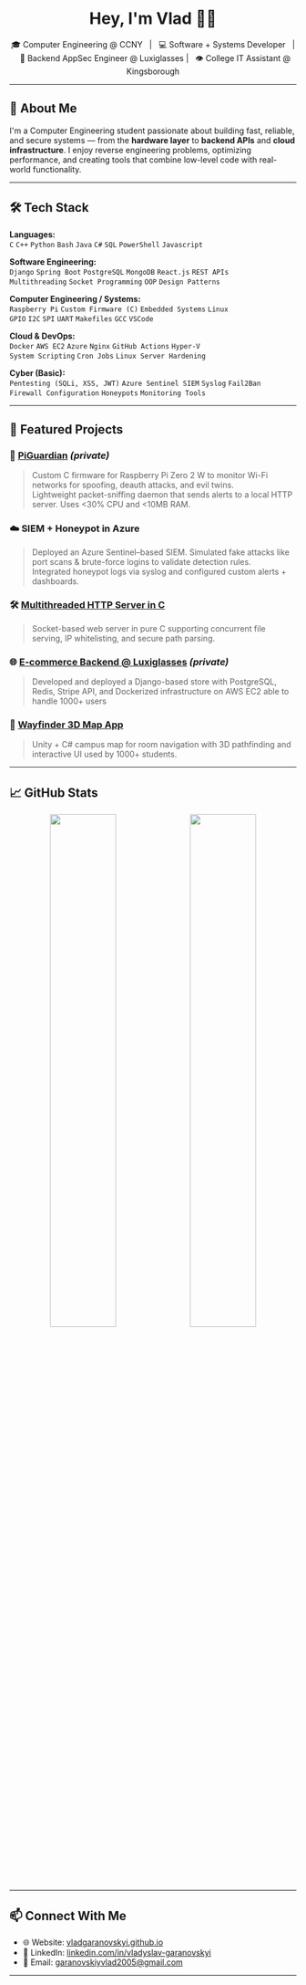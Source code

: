 <h1 align="center">Hey, I'm Vlad 👨‍💻</h1>

<p align="center">
🎓 Computer Engineering @ CCNY &nbsp; | &nbsp; 💻 Software + Systems Developer &nbsp; | &nbsp; 🔐 Backend AppSec Engineer @ Luxiglasses | &nbsp; 👁 College IT Assistant @ Kingsborough
</p>

---

## 🚀 About Me

I'm a Computer Engineering student passionate about building fast, reliable, and secure systems — from the **hardware layer** to **backend APIs** and **cloud infrastructure**. I enjoy reverse engineering problems, optimizing performance, and creating tools that combine low-level code with real-world functionality.

---

## 🛠️ Tech Stack

**Languages:**  
`C` `C++` `Python` `Bash` `Java` `C#` `SQL` `PowerShell` `Javascript`

**Software Engineering:**  
`Django` `Spring Boot` `PostgreSQL` `MongoDB` `React.js` `REST APIs`  
`Multithreading` `Socket Programming` `OOP` `Design Patterns`

**Computer Engineering / Systems:**  
`Raspberry Pi` `Custom Firmware (C)` `Embedded Systems` `Linux`  
`GPIO` `I2C` `SPI` `UART` `Makefiles` `GCC` `VSCode`

**Cloud & DevOps:**  
`Docker` `AWS EC2` `Azure` `Nginx` `GitHub Actions` `Hyper-V`  
`System Scripting` `Cron Jobs` `Linux Server Hardening`

**Cyber (Basic):**  
`Pentesting (SQLi, XSS, JWT)` `Azure Sentinel SIEM` `Syslog` `Fail2Ban`  
`Firewall Configuration` `Honeypots` `Monitoring Tools`

---

## 🧠 Featured Projects

### 🔧 [PiGuardian](https://github.com/VladGaranovskyi) *(private)*
> Custom C firmware for Raspberry Pi Zero 2 W to monitor Wi-Fi networks for spoofing, deauth attacks, and evil twins.  
> Lightweight packet-sniffing daemon that sends alerts to a local HTTP server. Uses <30% CPU and <10MB RAM.

### ☁️ SIEM + Honeypot in Azure
> Deployed an Azure Sentinel–based SIEM. Simulated fake attacks like port scans & brute-force logins to validate detection rules.  
> Integrated honeypot logs via syslog and configured custom alerts + dashboards.

### 🛠 [Multithreaded HTTP Server in C](https://github.com/VladGaranovskyi/VG_HTTP_Server_in_C)
> Socket-based web server in pure C supporting concurrent file serving, IP whitelisting, and secure path parsing.

### 🌐 [E-commerce Backend @ Luxiglasses](https://github.com/VladGaranovskyi) *(private)*
> Developed and deployed a Django-based store with PostgreSQL, Redis, Stripe API, and Dockerized infrastructure on AWS EC2 able to handle 1000+ users

### 🧭 [Wayfinder 3D Map App](https://ezzzz4.itch.io/kbcc-wayfinder)
> Unity + C# campus map for room navigation with 3D pathfinding and interactive UI used by 1000+ students.

---

## 📈 GitHub Stats

<p align="center">
  <img src="https://github-readme-stats.vercel.app/api?username=VladGaranovskyi&show_icons=true&theme=tokyonight" width="48%" />
  <img src="https://github-readme-stats.vercel.app/api/top-langs/?username=VladGaranovskyi&layout=compact&theme=tokyonight" width="48%" />
</p>

---

## 📫 Connect With Me

- 🌐 Website: [vladgaranovskyi.github.io](https://vladgaranovskyi.github.io/)
- 💼 LinkedIn: [linkedin.com/in/vladyslav-garanovskyi](https://www.linkedin.com/in/vladyslav-garanovskyi-b05132294/)
- 📧 Email: [garanovskiyvlad2005@gmail.com](mailto:garanovskiyvlad2005@gmail.com)

---
